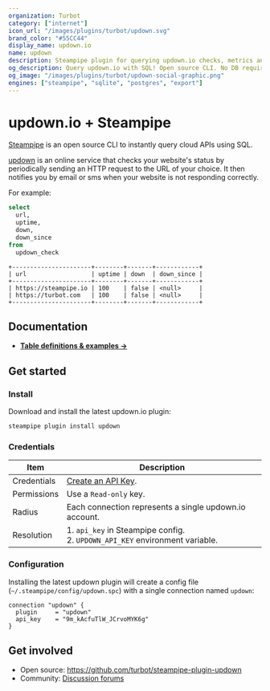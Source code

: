 ```yaml
---
organization: Turbot
category: ["internet"]
icon_url: "/images/plugins/turbot/updown.svg"
brand_color: "#55CC44"
display_name: updown.io
name: updown
description: Steampipe plugin for querying updown.io checks, metrics and downtime data.
og_description: Query updown.io with SQL! Open source CLI. No DB required.
og_image: "/images/plugins/turbot/updown-social-graphic.png"
engines: ["steampipe", "sqlite", "postgres", "export"]
---
```


# updown.io + Steampipe

[Steampipe](https://steampipe.io) is an open source CLI to instantly query cloud APIs using SQL.

[updown](https://updown.io) is an online service that checks your website's status by periodically sending an HTTP request to the URL of your choice. It then notifies you by email or sms when your website is not responding correctly.

For example:
```sql
select
  url,
  uptime,
  down,
  down_since
from
  updown_check
```

```
+----------------------+--------+-------+------------+
| url                  | uptime | down  | down_since |
+----------------------+--------+-------+------------+
| https://steampipe.io | 100    | false | <null>     |
| https://turbot.com   | 100    | false | <null>     |
+----------------------+--------+-------+------------+
```

## Documentation

- **[Table definitions & examples →](/plugins/turbot/updown/tables)**

## Get started

### Install

Download and install the latest updown.io plugin:

```bash
steampipe plugin install updown
```

### Credentials

| Item | Description |
| - | - |
| Credentials | [Create an API Key](https://updown.io/settings/edit). |
| Permissions | Use a `Read-only` key. |
| Radius | Each connection represents a single updown.io account. |
| Resolution |  1. `api_key` in Steampipe config.<br />2. `UPDOWN_API_KEY` environment variable. |

### Configuration

Installing the latest updown plugin will create a config file (`~/.steampipe/config/updown.spc`) with a single connection named `updown`:

```hcl
connection "updown" {
  plugin     = "updown"
  api_key    = "9m_kAcfuTlW_JCrvoMYK6g"
}
```

## Get involved

* Open source: https://github.com/turbot/steampipe-plugin-updown
* Community: [Discussion forums](https://github.com/turbot/steampipe/discussions)
